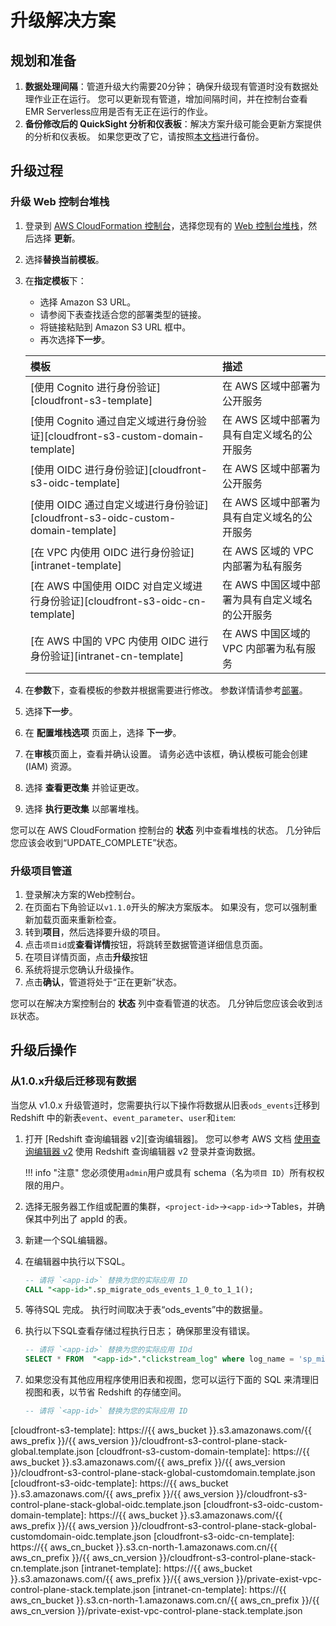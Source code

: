 # 升级解决方案

## 规划和准备

1. **数据处理间隔**：管道升级大约需要20分钟； 确保升级现有管道时没有数据处理作业正在运行。 您可以更新现有管道，增加间隔时间，并在控制台查看EMR Serverless应用是否有无正在运行的作业。
2. **备份修改后的 QuickSight 分析和仪表板**：解决方案升级可能会更新方案提供的分析和仪表板。 如果您更改了它，请按照[本文档][quicksight-assets-export]进行备份。

## 升级过程

### 升级 Web 控制台堆栈

1. 登录到 [AWS CloudFormation 控制台][cloudformation]，选择您现有的 [Web 控制台堆栈][console-stack]，然后选择 **更新**。
2. 选择**替换当前模板**。
3. 在**指定模板**下：
     - 选择 Amazon S3 URL。
     - 请参阅下表查找适合您的部署类型的链接。
     - 将链接粘贴到 Amazon S3 URL 框中。
     - 再次选择**下一步**。

    | 模板      | 描述                          |
    | :---------- | :----------------------------------- |
    | [使用 Cognito 进行身份验证][cloudfront-s3-template]     | 在 AWS 区域中部署为公开服务  |
    | [使用 Cognito 通过自定义域进行身份验证][cloudfront-s3-custom-domain-template]     | 在 AWS 区域中部署为具有自定义域名的公开服务  |
    | [使用 OIDC 进行身份验证][cloudfront-s3-oidc-template]   | 在 AWS 区域中部署为公开服务 |
    | [使用 OIDC 通过自定义域进行身份验证][cloudfront-s3-oidc-custom-domain-template]    | 在 AWS 区域中部署为具有自定义域名的公开服务  |
    | [在 VPC 内使用 OIDC 进行身份验证][intranet-template]   | 在 AWS 区域的 VPC 内部署为私有服务  |
    | [在 AWS 中国使用 OIDC 对自定义域进行身份验证][cloudfront-s3-oidc-cn-template]    | 在 AWS 中国区域中部署为具有自定义域名的公开服务 |
    | [在 AWS 中国的 VPC 内使用 OIDC 进行身份验证][intranet-cn-template]   | 在 AWS 中国区域的 VPC 内部署为私有服务  |

4. 在**参数**下，查看模板的参数并根据需要进行修改。 参数详情请参考[部署][console-stack]。
5. 选择**下一步**。
6. 在 **配置堆栈选项** 页面上，选择 **下一步**。
7. 在**审核**页面上，查看并确认设置。 请务必选中该框，确认模板可能会创建 (IAM) 资源。
8. 选择 **查看更改集** 并验证更改。
9. 选择 **执行更改集** 以部署堆栈。

您可以在 AWS CloudFormation 控制台的 **状态** 列中查看堆栈的状态。 几分钟后您应该会收到“UPDATE_COMPLETE”状态。

### 升级项目管道

1. 登录解决方案的Web控制台。
2. 在页面右下角验证以`v1.1.0`开头的解决方案版本。 如果没有，您可以强制重新加载页面来重新检查。
3. 转到**项目**，然后选择要升级的项目。
4. 点击`项目id`或**查看详情**按钮，将跳转至数据管道详细信息页面。
5. 在项目详情页面，点击**升级**按钮
6. 系统将提示您确认升级操作。
7. 点击**确认**，管道将处于“正在更新”状态。

您可以在解决方案控制台的 **状态** 列中查看管道的状态。 几分钟后您应该会收到`活跃`状态。

## 升级后操作

### 从1.0.x升级后迁移现有数据

当您从 v1.0.x 升级管道时，您需要执行以下操作将数据从旧表`ods_events`迁移到 Redshift 中的新表`event`、`event_parameter`、`user`和`item`:

1. 打开 [Redshift 查询编辑器 v2][查询编辑器]。 您可以参考 AWS 文档 [使用查询编辑器 v2][working-with-query-editor] 使用 Redshift 查询编辑器 v2 登录并查询数据。

    !!! info "注意"
        您必须使用`admin`用户或具有 schema（名为`项目 ID`）所有权权限的用户。

2. 选择无服务器工作组或配置的集群，`<project-id>`->`<app-id>`->Tables，并确保其中列出了 appId 的表。

3. 新建一个SQL编辑器。

4. 在编辑器中执行以下SQL。

     ```sql
     -- 请将 `<app-id>` 替换为您的实际应用 ID
     CALL "<app-id>".sp_migrate_ods_events_1_0_to_1_1();
     ```

5. 等待SQL 完成。 执行时间取决于表“ods_events”中的数据量。

6. 执行以下SQL查看存储过程执行日志； 确保那里没有错误。

    ```sql 
    -- 请将 `<app-id>` 替换为您的实际应用 IDd
    SELECT * FROM  "<app-id>"."clickstream_log" where log_name = 'sp_migrate_ods_events' order by log_date desc;
    ```     

7. 如果您没有其他应用程序使用旧表和视图，您可以运行下面的 SQL 来清理旧视图和表，以节省 Redshift 的存储空间。

    ```sql
    -- 请将 `<app-id>` 替换为您的实际应用 ID
    ```

[quicksight-assets-export]: https://docs.aws.amazon.com/quicksight/latest/developerguide/assetbundle-export.html
[cloudformation]: https://console.aws.amazon.com/cloudfromation/
[console-stack]: ./deployment/index.md
[query-editor]: https://aws.amazon.com/redshift/query-editor-v2/
[working-with-query-editor]: https://docs.aws.amazon.com/redshift/latest/mgmt/query-editor-v2-using.html
[cloudfront-s3-template]: https://{{ aws_bucket }}.s3.amazonaws.com/{{ aws_prefix }}/{{ aws_version }}/cloudfront-s3-control-plane-stack-global.template.json
[cloudfront-s3-custom-domain-template]: https://{{ aws_bucket }}.s3.amazonaws.com/{{ aws_prefix }}/{{ aws_version }}/cloudfront-s3-control-plane-stack-global-customdomain.template.json
[cloudfront-s3-oidc-template]: https://{{ aws_bucket }}.s3.amazonaws.com/{{ aws_prefix }}/{{ aws_version }}/cloudfront-s3-control-plane-stack-global-oidc.template.json
[cloudfront-s3-oidc-custom-domain-template]: https://{{ aws_bucket }}.s3.amazonaws.com/{{ aws_prefix }}/{{ aws_version }}/cloudfront-s3-control-plane-stack-global-customdomain-oidc.template.json
[cloudfront-s3-oidc-cn-template]: https://{{ aws_cn_bucket }}.s3.cn-north-1.amazonaws.com.cn/{{ aws_cn_prefix }}/{{ aws_cn_version }}/cloudfront-s3-control-plane-stack-cn.template.json
[intranet-template]: https://{{ aws_bucket }}.s3.amazonaws.com/{{ aws_prefix }}/{{ aws_version }}/private-exist-vpc-control-plane-stack.template.json
[intranet-cn-template]: https://{{ aws_cn_bucket }}.s3.cn-north-1.amazonaws.com.cn/{{ aws_cn_prefix }}/{{ aws_cn_version }}/private-exist-vpc-control-plane-stack.template.json
